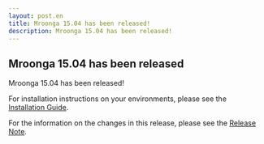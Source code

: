 ```yaml
---
layout: post.en
title: Mroonga 15.04 has been released!
description: Mroonga 15.04 has been released!
---
```


## Mroonga 15.04 has been released

Mroonga 15.04 has been released!

For installation instructions on your environments, please see the [Installation Guide](/docs/install.html).

For the information on the changes in this release, please see the [Release Note](/docs/news/15.html#release-15-04).

